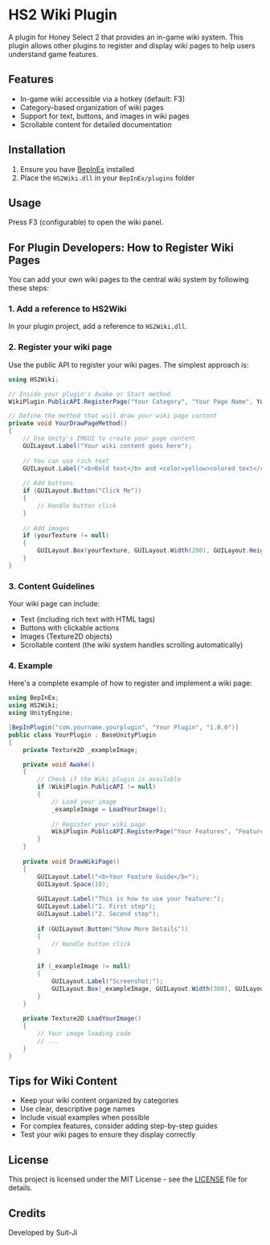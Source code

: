 # HS2 Wiki Plugin

A plugin for Honey Select 2 that provides an in-game wiki system. This plugin allows other plugins to register and display wiki pages to help users understand game features.

## Features

- In-game wiki accessible via a hotkey (default: F3)
- Category-based organization of wiki pages
- Support for text, buttons, and images in wiki pages
- Scrollable content for detailed documentation

## Installation

1. Ensure you have [BepInEx](https://github.com/BepInEx/BepInEx) installed
2. Place the `HS2Wiki.dll` in your `BepInEx/plugins` folder

## Usage

Press F3 (configurable) to open the wiki panel.

## For Plugin Developers: How to Register Wiki Pages

You can add your own wiki pages to the central wiki system by following these steps:

### 1. Add a reference to HS2Wiki

In your plugin project, add a reference to `HS2Wiki.dll`.

### 2. Register your wiki page

Use the public API to register your wiki pages. The simplest approach is:

```csharp
using HS2Wiki;

// Inside your plugin's Awake or Start method
WikiPlugin.PublicAPI.RegisterPage("Your Category", "Your Page Name", YourDrawPageMethod);

// Define the method that will draw your wiki page content
private void YourDrawPageMethod()
{
    // Use Unity's IMGUI to create your page content
    GUILayout.Label("Your wiki content goes here");
    
    // You can use rich text
    GUILayout.Label("<b>Bold text</b> and <color=yellow>colored text</color>");
    
    // Add buttons
    if (GUILayout.Button("Click Me"))
    {
        // Handle button click
    }
    
    // Add images
    if (yourTexture != null)
    {
        GUILayout.Box(yourTexture, GUILayout.Width(200), GUILayout.Height(200));
    }
}
```

### 3. Content Guidelines

Your wiki page can include:

- Text (including rich text with HTML tags)
- Buttons with clickable actions
- Images (Texture2D objects)
- Scrollable content (the wiki system handles scrolling automatically)

### 4. Example

Here's a complete example of how to register and implement a wiki page:

```csharp
using BepInEx;
using HS2Wiki;
using UnityEngine;

[BepInPlugin("com.yourname.yourplugin", "Your Plugin", "1.0.0")]
public class YourPlugin : BaseUnityPlugin
{
    private Texture2D _exampleImage;

    private void Awake()
    {
        // Check if the Wiki plugin is available
        if (WikiPlugin.PublicAPI != null)
        {
            // Load your image
            _exampleImage = LoadYourImage();
            
            // Register your wiki page
            WikiPlugin.PublicAPI.RegisterPage("Your Features", "Feature Guide", DrawWikiPage);
        }
    }
    
    private void DrawWikiPage()
    {
        GUILayout.Label("<b>Your Feature Guide</b>");
        GUILayout.Space(10);
        
        GUILayout.Label("This is how to use your feature:");
        GUILayout.Label("1. First step");
        GUILayout.Label("2. Second step");
        
        if (GUILayout.Button("Show More Details"))
        {
            // Handle button click
        }
        
        if (_exampleImage != null)
        {
            GUILayout.Label("Screenshot:");
            GUILayout.Box(_exampleImage, GUILayout.Width(300), GUILayout.Height(200));
        }
    }
    
    private Texture2D LoadYourImage()
    {
        // Your image loading code
        // ...
    }
}
```

## Tips for Wiki Content

- Keep your wiki content organized by categories
- Use clear, descriptive page names
- Include visual examples when possible
- For complex features, consider adding step-by-step guides
- Test your wiki pages to ensure they display correctly

## License

This project is licensed under the MIT License - see the [LICENSE](LICENSE) file for details.

## Credits

Developed by Suit-Ji